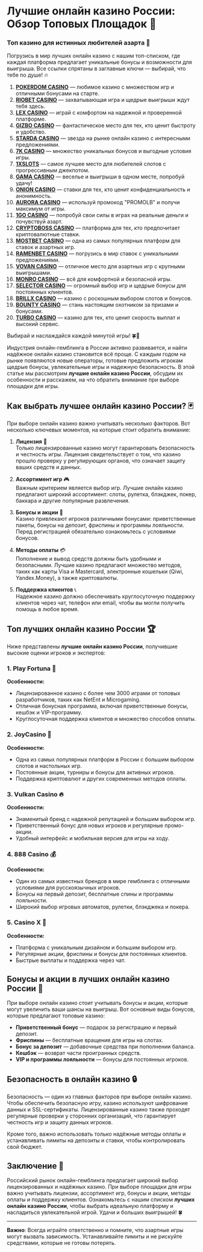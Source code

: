 # Лучшие онлайн казино России: Обзор Топовых Площадок 🎰
### Топ казино для истинных любителей азарта 🎰

Погрузись в мир лучших онлайн казино с нашим топ-списком, где каждая платформа предлагает уникальные бонусы и возможности для выигрыша. Все ссылки спрятаны в заглавные ключи — выбирай, что тебе по душе! 🔥

1. **[POKERDOM CASINO](https://brandplay.link/Bxg7SC7H)** — любимое казино с множеством игр и отличными бонусами на старте.
2. **[RIOBET CASINO](https://brandplay.link/dtx89f2L)** — захватывающая игра и щедрые выигрыши ждут тебя здесь.
3. **[LEX CASINO](https://brandplay.link/2HFTmBc8)** — играй с комфортом на надежной и проверенной платформе.
4. **[GIZBO CASINO](https://gizbo-tea02.com/c8e962e89)** — фантастическое место для тех, кто ценит быстроту и удобство.
5. **[STARDA CASINO](https://brandplay.link/cpFQbWKn)** — звезда на рынке онлайн казино с интересными предложениями.
6. **[7K CASINO](https://brandplay.link/dd46bNgD)** — множество уникальных бонусов и выгодные условия игры.
7. **[1XSLOTS](https://brandplay.link/R4xfxqdm)** — самое лучшее место для любителей слотов с прогрессивным джекпотом.
8. **[GAMA CASINO](https://brandplay.link/zrZpLFTP)** — веселье и выигрыши в одном месте, попробуй удачу!
9. **[ONION CASINO](https://obclk001-2d.top/click?offer_id=986&partner_id=10542&landing_id=1798&utm_medium=affiliate&sub_1=oncasino3)** — ставки для тех, кто ценит конфиденциальность и анонимность.
10. **[AURORA CASINO](https://10trafic-stat2.com/click/668546566bcc6313411604c7/6766/15114/subaccount?promocode=PROMOLB)** — используй промокод "PROMOLB" и получи максимум от игры.
11. **[1GO CASINO](https://1go-ircp01.com/ce015f410)** — попробуй свои силы в играх на реальные деньги и почувствуй азарт.
12. **[CRYPTOBOSS CASINO](https://cryptobossc.online/d847bcfa9)** — платформа для тех, кто предпочитает криптовалютные ставки.
13. **[MOSTBET CASINO](https://ktbtis024ifqfn0mst.com/beQs)** — одна из самых популярных платформ для ставок и азартных игр.
14. **[RAMENBET CASINO](https://get.saltyram.com/ru/registration?apkpop=0&partner=p24970p3296034p5526)** — погрузись в мир ставок с уникальными предложениями.
15. **[VOVAN CASINO](https://vovan.site/d2375cf9b)** — отличное место для азартных игр с крупными выигрышами.
16. **[MONRO CASINO](https://mnr-ircp01.com/c3ce72a2c)** — всё для комфортной и безопасной игры.
17. **[SELECTOR CASINO](https://gosel.pl/SELVK)** — огромный выбор игр и щедрые бонусы для постоянных клиентов.
18. **[BRILLX CASINO](https://brillx.pub/BRIVK)** — казино с роскошным выбором слотов и бонусов.
19. **[BOUNTY CASINO](https://bounty-casino.de/BOVK)** — стань настоящим охотником за призами и бонусами.
20. **[TURBO CASINO](https://turbo-casino.pro/TURVK)** — казино для тех, кто ценит скорость выплат и высокий сервис.

Выбирай и наслаждайся каждой минутой игры! 🍀🎰

Индустрия онлайн-гемблинга в России активно развивается, и найти надёжное онлайн казино становится всё проще. С каждым годом на рынке появляются новые операторы, готовые предложить игрокам щедрые бонусы, увлекательные игры и надежную безопасность. В этой статье мы рассмотрим **лучшие онлайн казино России**, обсудим их особенности и расскажем, на что обратить внимание при выборе площадки для игры.

## Как выбрать лучшее онлайн казино России? 🃏

При выборе онлайн казино важно учитывать несколько факторов. Вот несколько ключевых моментов, на которые стоит обратить внимание:

1. **Лицензия** 📜  
   Только лицензированные казино могут гарантировать безопасность и честность игры. Лицензия свидетельствует о том, что казино прошло проверку у регулирующих органов, что означает защиту ваших средств и данных.

2. **Ассортимент игр** 🎮  
   Важным критерием является выбор игр. Лучшие онлайн казино предлагают широкий ассортимент: слоты, рулетка, блэкджек, покер, баккара и другие популярные развлечения.

3. **Бонусы и акции** 🎁  
   Казино привлекают игроков различными бонусами: приветственные пакеты, бонусы на депозит, фриспины и программы лояльности. Перед регистрацией обязательно ознакомьтесь с условиями бонусов.

4. **Методы оплаты** 💳  
   Пополнение и вывод средств должны быть удобными и безопасными. Лучшие казино предлагают множество методов, таких как карты Visa и Mastercard, электронные кошельки (Qiwi, Yandex.Money), а также криптовалюты.

5. **Поддержка клиентов** 📞  
   Надежное казино должно обеспечивать круглосуточную поддержку клиентов через чат, телефон или email, чтобы вы могли получить помощь в любое время.

## Топ лучших онлайн казино России 🏆

Ниже представлены **лучшие онлайн казино России**, получившие высокие оценки игроков и экспертов:

### 1. **Play Fortuna** 🌟

**Особенности:**  
- Лицензированное казино с более чем 3000 играми от топовых разработчиков, таких как NetEnt и Microgaming.  
- Отличная бонусная программа, включая приветственные бонусы, кешбэк и VIP-программу.  
- Круглосуточная поддержка клиентов и множество способов оплаты.  

### 2. **JoyCasino** 🎉

**Особенности:**  
- Одна из самых популярных платформ в России с большим выбором слотов и настольных игр.  
- Постоянные акции, турниры и бонусы для активных игроков.  
- Поддержка криптовалют и других современных методов оплаты.  

### 3. **Vulkan Casino** 🔥

**Особенности:**  
- Знаменитый бренд с надежной репутацией и большим выбором игр.  
- Приветственный бонус для новых игроков и регулярные промо-акции.  
- Удобный интерфейс и мобильная версия для игры на ходу.  

### 4. **888 Casino** 💰

**Особенности:**  
- Один из самых известных брендов в мире гемблинга с отличными условиями для русскоязычных игроков.  
- Бонусы на первый депозит, бесплатные спины и программы лояльности.  
- Широкий выбор игровых автоматов, рулетки, блэкджека и покера.  

### 5. **Casino X** 💎

**Особенности:**  
- Платформа с уникальным дизайном и большим выбором игр.  
- Регулярные акции, фриспины и бонусы для постоянных клиентов.  
- Быстрые выплаты и поддержка через чат.  

## Бонусы и акции в лучших онлайн казино России 🎁

При выборе онлайн казино стоит учитывать бонусы и акции, которые могут увеличить ваши шансы на выигрыш. Вот основные виды бонусов, которые предлагают топовые казино:

- **Приветственный бонус** — подарок за регистрацию и первый депозит.  
- **Фриспины** — бесплатные вращения для игры на слотах.  
- **Бонус за депозит** — добавочные средства при пополнении баланса.  
- **Кешбэк** — возврат части проигранных средств.  
- **VIP и программы лояльности** — бонусы для постоянных игроков.

## Безопасность в онлайн казино 🔒

Безопасность — один из главных факторов при выборе онлайн казино. Чтобы обеспечить безопасную игру, казино используют шифрование данных и SSL-сертификаты. Лицензированные казино также проходят регулярные проверки у сторонних организаций, что гарантирует честность игр и защиту данных игроков.

Кроме того, важно использовать только надёжные методы оплаты и устанавливать лимиты на депозиты и ставки, чтобы контролировать свой бюджет.

## Заключение 🎲

Российский рынок онлайн-гемблинга предлагает широкий выбор лицензированных и надёжных казино. При выборе площадки для игры важно учитывать лицензии, ассортимент игр, бонусы и акции, методы оплаты и поддержку клиентов. Ознакомьтесь с нашим списком **лучших онлайн казино России**, чтобы выбрать идеальную платформу и насладиться увлекательной игрой. Удачи и больших выигрышей! 🍀

---

**Важно**: Всегда играйте ответственно и помните, что азартные игры могут вызвать зависимость. Устанавливайте лимиты и не рискуйте средствами, которые не готовы потерять.  

